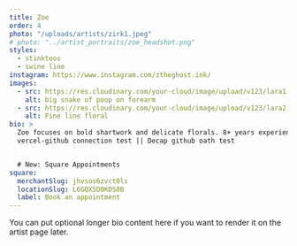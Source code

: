 ```yaml
---
title: Zoe
order: 4
photo: "/uploads/artists/zirk1.jpeg"
# photo: "../artist_portraits/zoe_headshot.png"
styles:
  - stinktoos
  - swine line
instagram: https://www.instagram.com/ztheghost.ink/
images:
  - src: https://res.cloudinary.com/your-cloud/image/upload/v123/lara1.jpg
    alt: big snake of poop on forearm
  - src: https://res.cloudinary.com/your-cloud/image/upload/v123/lara2.jpg
    alt: Fine line floral
bio: >
  Zoe focuses on bold shartwork and delicate florals. 8+ years experience.
  vercel-github connection test || Decap github oath test


  # New: Square Appointments
square:
  merchantSlug: jhvsos6zvct0ls
  locationSlug: L6GQX5D0KDS8B
  label: Book an appointment
---
```


You can put optional longer bio content here if you want to render it on the artist page later.
